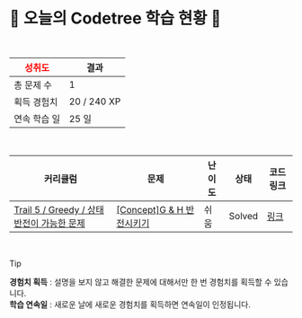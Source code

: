 # 🌲 오늘의 Codetree 학습 현황 🌲

<br />

| <span style="color:red;display:block;text-align:center;"> **성취도**</span> | 결과 |
|---|---|
| 총 문제 수 | 1 |
| 획득 경험치 | 20 / 240 XP |
| 연속 학습 일 | 25 일 |

<br />

|커리큘럼|문제|난이도|상태|코드 링크|
|---|---|---|---|---|
|[Trail 5 / Greedy / 상태 반전이 가능한 문제](https://www.codetree.ai/trail-info/intermediate-mid/)|[[Concept]G & H 반전시키기](https://www.codetree.ai/trails/complete/curated-cards/intro-reversing-g-and-h/)|쉬움|Solved|[링크](https://github.com/kim0hyeon/CodeTree/blob/main/250404/G%20%26%20H%20%EB%B0%98%EC%A0%84%EC%8B%9C%ED%82%A4%EA%B8%B0/reversing-g-and-h.cpp)|


<br />

> [!TIP]
> **경험치 획득** : 설명을 보지 않고 해결한 문제에 대해서만 한 번 경험치를 획득할 수 있습니다.  
> **학습 연속일** : 새로운 날에 새로운 경험치를 획득하면 연속일이 인정됩니다.


